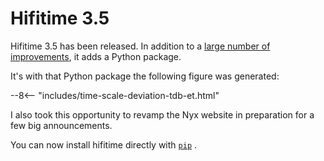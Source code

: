 # Hifitime 3.5

Hifitime 3.5 has been released. In addition to a [large number of improvements](http://127.0.0.1:8000/hifitime/changelog/#350), it adds a Python package.

It's with that Python package the following figure was generated:

--8<-- "includes/time-scale-deviation-tdb-et.html"

I also took this opportunity to revamp the Nyx website in preparation for a few big announcements.

You can now install hifitime directly with [`pip`](https://pypi.org/project/hifitime/) .
